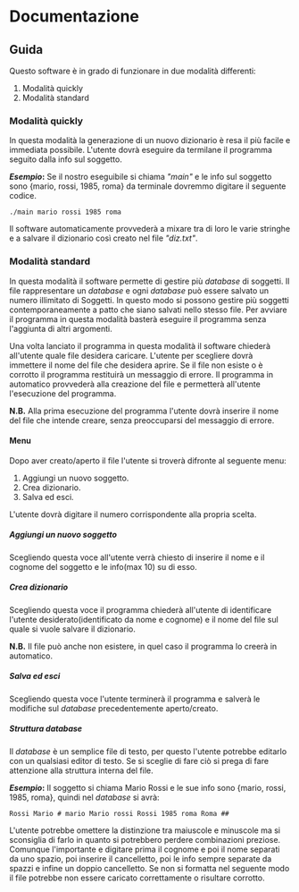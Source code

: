 # Documentazione

## Guida

Questo software è in grado di funzionare in due modalità differenti:

1. Modalità quickly
2. Modalità standard

### Modalità quickly

In questa modalità la generazione di un nuovo dizionario è resa il più facile e immediata possibile. L'utente dovrà eseguire da termilane il programma seguito dalla info sul soggetto.

**_Esempio_:** Se il nostro eseguibile si chiama _"main"_ e le info sul soggetto sono {mario, rossi, 1985, roma} da terminale dovremmo digitare il seguente codice.

`./main mario rossi 1985 roma`

Il software automaticamente provvederà a mixare tra di loro le varie stringhe e a salvare il dizionario così creato nel file _"diz.txt"_.

### Modalità standard

In questa modalità il software permette di gestire più _database_ di soggetti. Il file rappresentare un _database_ e ogni _database_ può essere salvato un numero illimitato di Soggetti. In questo modo si possono gestire più soggetti contemporaneamente a patto che siano salvati nello stesso file. Per avviare il programma in questa modalità basterà eseguire il programma senza l'aggiunta di altri argomenti.

Una volta lanciato il programma in questa modalità il software chiederà all'utente quale file desidera caricare. L'utente per scegliere dovrà immettere il nome del file che desidera aprire. Se il file non esiste o è corrotto il programma restituirà un messaggio di errore. Il programma in automatico provvederà alla creazione del file e permetterà all'utente l'esecuzione del programma.

**N.B.** Alla prima esecuzione del programma l'utente dovrà inserire il nome del file che intende creare, senza preoccuparsi del messaggio di errore.

#### Menu

Dopo aver creato/aperto il file l'utente si troverà difronte al seguente menu:

1. Aggiungi un nuovo soggetto.
2. Crea dizionario.
3. Salva ed esci.

L'utente dovrà digitare il numero corrispondente alla propria scelta.

##### Aggiungi un nuovo soggetto

Scegliendo questa voce all'utente verrà chiesto di inserire il nome e il cognome del soggetto e le info(max 10) su di esso.

##### Crea dizionario

Scegliendo questa voce il programma chiederà all'utente di identificare l'utente desiderato(identificato da nome e cognome) e il nome del file sul quale si vuole salvare il dizionario.

**N.B.** Il file può anche non esistere, in quel caso il programma lo creerà in automatico.

##### Salva ed esci

Scegliendo questa voce l'utente terminerà il programma e salverà le modifiche sul _database_ precedentemente aperto/creato.

##### Struttura _database_

Il _database_ è un semplice file di testo, per questo l'utente potrebbe editarlo con un qualsiasi editor di testo. Se si sceglie di fare ciò si prega di fare attenzione alla struttura interna del file.

**_Esempio_:** Il soggetto si chiama Mario Rossi e le sue info sono {mario, rossi, 1985, roma}, quindi nel _database_ si avrà:

`Rossi Mario # mario Mario rossi Rossi 1985 roma Roma ##`

L'utente potrebbe omettere la distinzione tra maiuscole e minuscole ma si sconsiglia di farlo in quanto si potrebbero perdere combinazioni preziose. Comunque l'importante e digitare prima il cognome e poi il nome separati da uno spazio, poi inserire il cancelletto, poi le info sempre separate da spazzi e infine un doppio cancelletto. Se non si formatta nel seguente modo il file potrebbe non essere caricato correttamente o risultare corrotto.

